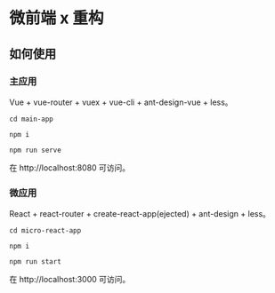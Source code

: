 # 微前端 x 重构

## 如何使用

### 主应用

Vue + vue-router + vuex + vue-cli + ant-design-vue + less。

```shell
cd main-app

npm i

npm run serve
```

在 http://localhost:8080 可访问。

### 微应用

React + react-router + create-react-app(ejected) + ant-design + less。

```shell
cd micro-react-app

npm i

npm run start
```

在 http://localhost:3000 可访问。
